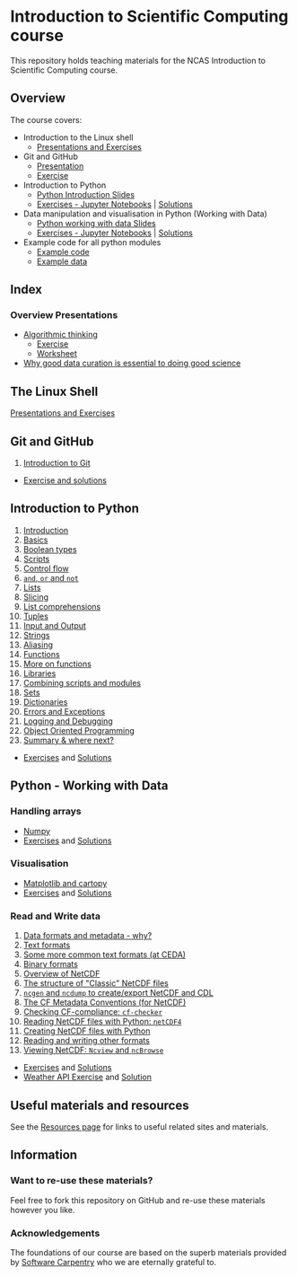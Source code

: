 # Introduction to Scientific Computing course  
This repository holds teaching materials for the NCAS Introduction to Scientific Computing course.  

## Overview  

The course covers:  
- Introduction to the Linux shell
  - [Presentations and Exercises](https://ncasuk.github.io/ncas-isc-shell/)  
- Git and GitHub
  - [Presentation](https://github.com/ncasuk/ncas-isc/tree/main/version_control)  
  - [Exercise](https://github.com/ncasuk/ncas-isc/tree/main/version_control)
- Introduction to Python
  - [Python Introduction Slides](https://github.com/ncasuk/ncas-isc/blob/main/python-intro/presentations.md) 
  - [Exercises - Jupyter Notebooks](https://github.com/ncasuk/ncas-isc/tree/main/python-intro/exercises) | [Solutions](https://github.com/ncasuk/ncas-isc/tree/main/python-intro/solutions) 
- Data manipulation and visualisation in Python (Working with Data)
  - [Python working with data Slides](https://github.com/ncasuk/ncas-isc/tree/main/python-data/slides) 
  - [Exercises - Jupyter Notebooks](https://github.com/ncasuk/ncas-isc/tree/main/python-data/notebooks) | [Solutions](https://github.com/ncasuk/ncas-isc/tree/main/python-data/solutions)
- Example code for all python modules
  - [Example code](https://github.com/ncasuk/ncas-isc/tree/main/example_code)
  - [Example data](https://github.com/ncasuk/ncas-isc/tree/main/example_data)  

## Index  
### Overview Presentations  
* [Algorithmic thinking](https://github.com/ncasuk/ncas-isc/blob/main/working_practices/Algorithmic_thinking.pdf)  
    * [Exercise](https://github.com/ncasuk/ncas-isc/blob/main/working_practices/Algorithmic_thinking_exercise_1.pdf)  
    * [Worksheet](https://github.com/ncasuk/ncas-isc/blob/main/working_practices/Algorithmic_thinking_exercise_1_worksheet.pdf)    
* [Why good data curation is essential to doing good science](https://github.com/ncasuk/ncas-isc/blob/main/working_practices/Why_good_data_management_is_essential_for_good_science.pdf)  

## The Linux Shell  
[Presentations and Exercises](https://ncasuk.github.io/ncas-isc-shell/) 

## Git and GitHub
1. [Introduction to Git](https://github.com/ncasuk/ncas-isc/blob/main/version_control/01_git_intro.pdf)
* [Exercise and solutions](https://github.com/ncasuk/ncas-isc/blob/main/version_control/01_git_exercise.md) 

## Introduction to Python
1. [Introduction](https://github.com/ncasuk/ncas-isc/blob/main/python-intro/slides/01_ceda-intro.pdf)  
2. [Basics](https://github.com/ncasuk/ncas-isc/blob/main/python-intro/slides/02_basics_bool_scripts.pdf)  
3. [Boolean types](https://github.com/ncasuk/ncas-isc/blob/main/python-intro/slides/02_basics_bool_scripts.pdf)  
4. [Scripts](https://github.com/ncasuk/ncas-isc/blob/main/python-intro/slides/02_basics_bool_scripts.pdf)  
5. [Control flow](https://github.com/ncasuk/ncas-isc/blob/main/python-intro/slides/03_flow__and_not.pdf)  
6. [`and`, `or` and `not`](https://github.com/ncasuk/ncas-isc/blob/main/python-intro/slides/03_flow__and_not.pdf)  
7. [Lists](https://github.com/ncasuk/ncas-isc/blob/main/python-intro/slides/04_lists__slice__list_comp.pdf)  
8. [Slicing](https://github.com/ncasuk/ncas-isc/blob/main/python-intro/slides/04_lists__slice__list_comp.pdf)  
9. [List comprehensions](https://github.com/ncasuk/ncas-isc/blob/main/python-intro/slides/04_lists__slice__list_comp.pdf)  
10. [Tuples](https://github.com/ncasuk/ncas-isc/blob/main/python-intro/slides/05_ceda-tuples.pdf)  
11. [Input and Output](https://github.com/ncasuk/ncas-isc/blob/main/python-intro/slides/06_io.pdf)  
12. [Strings](https://github.com/ncasuk/ncas-isc/blob/main/python-intro/slides/07_strings.pdf)  
13. [Aliasing](https://github.com/ncasuk/ncas-isc/blob/main/python-intro/slides/08_ceda-alias.pdf)  
14. [Functions](https://github.com/ncasuk/ncas-isc/blob/main/python-intro/slides/09_func__func_objects.pdf)  
15. [More on functions](https://github.com/ncasuk/ncas-isc/blob/main/python-intro/slides/09_func__func_objects.pdf)  
16. [Libraries](https://github.com/ncasuk/ncas-isc/blob/main/python-intro/slides/10_lib__scripts.pdf)  
17. [Combining scripts and modules](https://github.com/ncasuk/ncas-isc/blob/main/python-intro/slides/10_lib__scripts.pdf)  
18. [Sets](https://github.com/ncasuk/ncas-isc/blob/main/python-intro/slides/11_ceda-sets__dicts.pdf)  
19. [Dictionaries](https://github.com/ncasuk/ncas-isc/blob/main/python-intro/slides/11_ceda-sets__dicts.pdf)  
20. [Errors and Exceptions](https://github.com/ncasuk/ncas-isc/blob/main/python-intro/slides/12_ceda-error.pdf)  
21. [Logging and Debugging](https://github.com/ncasuk/ncas-isc/blob/main/python-intro/slides/13_ceda-log-pdb.pdf)  
22. [Object Oriented Programming](https://github.com/ncasuk/ncas-isc/blob/main/python-intro/slides/14_ceda-oop.pdf)  
23. [Summary & where next?](https://github.com/ncasuk/ncas-isc/blob/main/python-intro/slides/15_ceda-py-summary.pdf)

* [Exercises](https://github.com/ncasuk/ncas-isc/blob/main/python-intro/notebooks) and [Solutions](https://github.com/ncasuk/ncas-isc/blob/main/python-intro/solutions)

## Python - Working with Data

### Handling arrays  
* [Numpy](https://github.com/ncasuk/ncas-isc/blob/main/python-data/slides/numpy.pdf)  
* [Exercises](https://github.com/ncasuk/ncas-isc/blob/main/python-data/notebooks/ex01_numpy_arrays.ipynb) and [Solutions](https://github.com/ncasuk/ncas-isc/blob/main/python-data/solutions/ex01_numpy_arrays_solutions.ipynb)

### Visualisation  
* [Matplotlib and cartopy](https://github.com/ncasuk/ncas-isc/blob/main/python-data/slides/matplotlib_and_cartopy.pdf)  
* [Exercises](https://github.com/ncasuk/ncas-isc/blob/main/python-data/notebooks/ex02_matplotlib.ipynb) and [Solutions](https://github.com/ncasuk/ncas-isc/blob/main/python-data/solutions/ex02_matplotlib_solutions.ipynb)

### Read and Write data  
1. [Data formats and metadata - why?](https://github.com/ncasuk/ncas-isc/blob/main/python-data/slides/01_data_formats.pdf)  
2. [Text formats](https://github.com/ncasuk/ncas-isc/blob/main/python-data/slides/02_python_text_formats.pdf)  
3. [Some more common text formats (at CEDA)](https://github.com/ncasuk/ncas-isc/blob/main/python-data/slides/03_text_formats_ceda.pdf)  
4. [Binary formats](https://github.com/ncasuk/ncas-isc/blob/main/python-data/slides/04_binary_formats.pdf)  
5. [Overview of NetCDF](https://github.com/ncasuk/ncas-isc/blob/main/python-data/slides/05_netcdf_overview.pdf)  
6. [The structure of "Classic" NetCDF files](https://github.com/ncasuk/ncas-isc/blob/main/python-data/slides/06_netcdf_structure.pdf)  
7. [`ncgen` and `ncdump` to create/export NetCDF and CDL](https://github.com/ncasuk/ncas-isc/blob/main/python-data/slides/07_ncgen_ncdump_cdl.pdf)  
8. [The CF Metadata Conventions (for NetCDF)](https://github.com/ncasuk/ncas-isc/blob/main/python-data/slides/08_cf_metadata_conventions.pdf)  
9. [Checking CF-compliance: `cf-checker`](https://github.com/ncasuk/ncas-isc/blob/main/python-data/slides/09_cfchecker.pdf)  
10. [Reading NetCDF files with Python: `netCDF4`](https://github.com/ncasuk/ncas-isc/blob/main/python-data/slides/10_read_netcdf_python.pdf)  
11. [Creating NetCDF files with Python](https://github.com/ncasuk/ncas-isc/blob/main/python-data/slides/11_create_netcdf_python.pdf)  
12. [Reading and writing other formats](https://github.com/ncasuk/ncas-isc/blob/main/python-data/slides/12_python_and_other_formats.pdf)  
13. [Viewing NetCDF: `Ncview` and `ncBrowse`](https://github.com/ncasuk/ncas-isc/blob/main/python-data/slides/13_ncview_ncbrowse.pdf)  
* [Exercises](https://github.com/ncasuk/ncas-isc/blob/main/python-data/notebooks/ex03_netcdf.ipynb) and [Solutions](https://github.com/ncasuk/ncas-isc/blob/main/python-data/solutions/ex03_netcdf_solutions.ipynb)
* [Weather API Exercise](https://github.com/ncasuk/ncas-isc/blob/main/python-data/notebooks/ex04_weather_api.ipynb) and [Solution](https://github.com/ncasuk/ncas-isc/blob/main/python-data/solutions/ex04_weather_api_solutions.ipynb)

## Useful materials and resources

See the [Resources page](resources.md) for links to useful related sites and materials.

## Information  
### Want to re-use these materials?  
Feel free to fork this repository on GitHub and re-use these materials however you like.  

### Acknowledgements  
The foundations of our course are based on the superb materials provided by [Software Carpentry](https://software-carpentry.org/) who we are eternally grateful to.  
